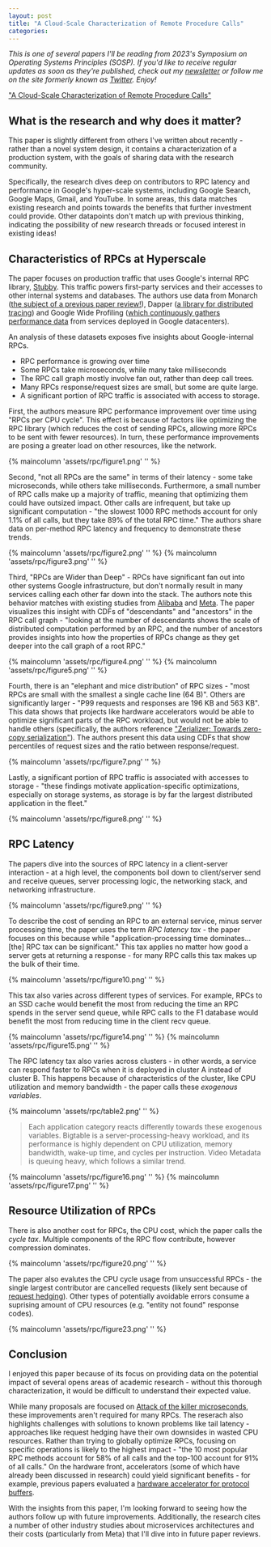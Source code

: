 ```yaml
---
layout: post
title: "A Cloud-Scale Characterization of Remote Procedure Calls"
categories:
---
```


_This is one of several papers I'll be reading from 2023's Symposium on Operating Systems Principles (SOSP). If you'd like to receive regular updates as soon as they're published, check out my [newsletter](https://newsletter.micahlerner.com/) or follow me on the site formerly known as [Twitter](https://twitter.com/micahlerner). Enjoy!_

["A Cloud-Scale Characterization of Remote Procedure Calls"](https://dl.acm.org/doi/abs/10.1145/3600006.3613156)

## What is the research and why does it matter?

This paper is slightly different from others I've written about recently - rather than a novel system design, it contains a characterization of a production system, with the goals of sharing data with the research community.

Specifically, the research dives deep on contributors to RPC latency and performance in Google's hyper-scale systems, including Google Search, Google Maps, Gmail, and YouTube. In some areas, this data matches existing research and points towards the benefits that further investment could provide. Other datapoints don't match up with previous thinking, indicating the possibility of new research threads or focused interest in existing ideas!

## Characteristics of RPCs at Hyperscale

The paper focuses on production traffic that uses Google's internal RPC library, [Stubby](https://sre.google/sre-book/production-environment/). This traffic powers first-party services and their accesses to other internal systems and databases. The authors use data from Monarch ([the subject of a previous paper review!](https://www.micahlerner.com/2022/04/24/monarch-googles-planet-scale-in-memory-time-series-database.html)), Dapper ([a library for distributed tracing](https://research.google/pubs/dapper-a-large-scale-distributed-systems-tracing-infrastructure/)) and Google Wide Profiling ([which continuously gathers performance data](https://research.google/pubs/google-wide-profiling-a-continuous-profiling-infrastructure-for-data-centers/) from services deployed in Google datacenters).

An analysis of these datasets exposes five insights about Google-internal RPCs.

- RPC performance is growing over time
- Some RPCs take microseconds, while many take milliseconds
- The RPC call graph mostly involve fan out, rather than deep call trees.
- Many RPCs response/request sizes are small, but some are quite large.
- A significant portion of RPC traffic is associated with access to storage.

First, the authors measure RPC performance improvement over time using "RPCs per CPU cycle". This effect is because of factors like optimizing the RPC library (which reduces the cost of sending RPCs, allowing more RPCs to be sent with fewer resources). In turn, these performance improvements are posing a greater load on other resources, like the network.

{% maincolumn 'assets/rpc/figure1.png' '' %}

Second, "not all RPCs are the same" in terms of their latency - some take microseconds, while others take milliseconds. Furthermore, a small number of RPC calls make up a majority of traffic, meaning that optimizing them could have outsized impact. Other calls are infrequent, but take up significant computation - "the slowest 1000 RPC methods account for only 1.1% of all calls, but they take 89% of the total RPC time." The authors share data on per-method RPC latency and frequency to demonstrate these trends.

{% maincolumn 'assets/rpc/figure2.png' '' %}
{% maincolumn 'assets/rpc/figure3.png' '' %}

Third, "RPCs are Wider than Deep" - RPCs have significant fan out into other systems Google infrastructure, but don't normally result in many services calling each other far down into the stack. The authors note this behavior matches with existing studies from [Alibaba](https://dl.acm.org/doi/abs/10.1145/3472883.3487003) and [Meta](https://www.usenix.org/conference/atc23/presentation/huye). The paper visualizes this insight with CDFs of "descendants" and "ancestors" in the RPC call graph - "looking at the number of descendants shows the scale of distributed computation performed by an RPC, and the number of ancestors provides insights into how the properties of RPCs change as they get deeper into the call graph of a root RPC."

{% maincolumn 'assets/rpc/figure4.png' '' %}
{% maincolumn 'assets/rpc/figure5.png' '' %}

Fourth, there is an "elephant and mice distribution" of RPC sizes - "most RPCs are small with the smallest a single cache line (64 B)". Others are significantly larger - "P99 requests and responses are 196 KB and 563 KB". This data shows that projects like hardware accelerators would be able to optimize significant parts of the RPC workload, but would not be able to handle others (specifically, the authors reference ["Zerializer: Towards zero-copy serialization"](https://dl.acm.org/doi/10.1145/3458336.3465283)). The authors present this data using CDFs that show percentiles of request sizes and the ratio between response/request.

{% maincolumn 'assets/rpc/figure7.png' '' %}

Lastly, a significant portion of RPC traffic is associated with accesses to storage - "these findings motivate application-specific optimizations, especially on storage systems, as storage is by far the largest distributed application in the fleet."

{% maincolumn 'assets/rpc/figure8.png' '' %}

## RPC Latency

The papers dive into the sources of RPC latency in a client-server interaction - at a high level, the components boil down to client/server send and receive queues, server processing logic, the networking stack, and networking infrastructure.

{% maincolumn 'assets/rpc/figure9.png' '' %}

To describe the cost of sending an RPC to an external service, minus server processing time, the paper uses the term _RPC latency tax_ - the paper focuses on this because while "application-processing time dominates...[the] RPC tax can be significant." This tax applies no matter how good a server gets at returning a response - for many RPC calls this tax makes up the bulk of their time.

{% maincolumn 'assets/rpc/figure10.png' '' %}

This tax also varies across different types of services. For example, RPCs to an SSD cache would benefit the most from reducing the time an RPC spends in the server send queue, while RPC calls to the F1 database would benefit the most from reducing time in the client recv queue.

{% maincolumn 'assets/rpc/figure14.png' '' %}
{% maincolumn 'assets/rpc/figure15.png' '' %}

The RPC latency tax also varies across clusters - in other words, a service can respond faster to RPCs when it is deployed in cluster A instead of cluster B. This happens because of characteristics of the cluster, like CPU utilization and memory bandwidth - the paper calls these _exogenous variables_.

{% maincolumn 'assets/rpc/table2.png' '' %}

> Each application category reacts differently towards these exogenous variables. Bigtable is a server-processing-heavy workload, and its performance is highly dependent on CPU utilization, memory bandwidth, wake-up time, and cycles per instruction. Video Metadata is queuing heavy, which follows a similar trend.

{% maincolumn 'assets/rpc/figure16.png' '' %}
{% maincolumn 'assets/rpc/figure17.png' '' %}

## Resource Utilization of RPCs

There is also another cost for RPCs, the CPU cost, which the paper calls the _cycle tax_. Multiple components of the RPC flow contribute, however compression dominates.

{% maincolumn 'assets/rpc/figure20.png' '' %}

The paper also evalutes the CPU cycle usage from unsuccessful RPCs - the single largest contributor are cancelled requests (likely sent because of [request hedging](https://blog.acolyer.org/2015/01/15/the-tail-at-scale/)). Other types of potentially avoidable errors consume a suprising amount of CPU resources (e.g. "entity not found" response codes).

{% maincolumn 'assets/rpc/figure23.png' '' %}

## Conclusion

I enjoyed this paper because of its focus on providing data on the potential impact of several opens areas of academic research - without this thorough characterization, it would be difficult to understand their expected value.

While many proposals are focused on [Attack of the killer microseconds](https://research.google/pubs/attack-of-the-killer-microseconds/), these improvements aren't required for many RPCs. The reserach also highlights challenges with solutions to known problems like tail latency - approaches like request hedging have their own downsides in wasted CPU resources. Rather than trying to globally optimize RPCs, focusing on specific operations is likely to the highest impact  - "the 10 most popular RPC methods account for 58% of all calls and the top-100 account for 91% of all calls." On the hardware front, accelerators (some of which have already been discussed in research) could yield significant benefits - for example, previous papers evaluated a [hardware accelerator for protocol buffers](https://dl.acm.org/doi/abs/10.1145/3466752.3480051).

With the insights from this paper, I'm looking forward to seeing how the authors follow up with future improvements. Additionally, the research cites a number of other industry studies about microservices architectures and their costs (particularly from Meta) that I'll dive into in future paper reviews.